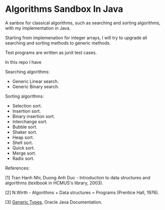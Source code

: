 # Algorithms Sandbox In Java

A sanbox for classical algorithms, such as searching and sorting algorithms, with my implementation in Java. 

Starting from implemenation for integer arrays, I will try to upgrade all searching and sorting methods to generic methods.

Test programs are written as junit test cases.

In this repo I have

Searching algorithms:
- Generic Linear search.
- Generic Binary search.

Sorting algorithms:
- Selection sort.
- Insertion sort.
- Binary insertion sort.
- Interchange sort.
- Bubble sort.
- Shaker sort.
- Heap sort.
- Shell sort.
- Quick sort.
- Merge sort.
- Radix sort.

References: 

[1] Tran Hanh Nhi, Duong Anh Duc - Introduction to data structures and algorithms (textbook in HCMUS's library, 2003).

[2] N.Wirth - Algorithms + Data structures = Programs (Prentice Hall, 1976).

[3] [Generic Types](https://docs.oracle.com/javase/tutorial/java/generics/types.html), Oracle Java Documentation.
